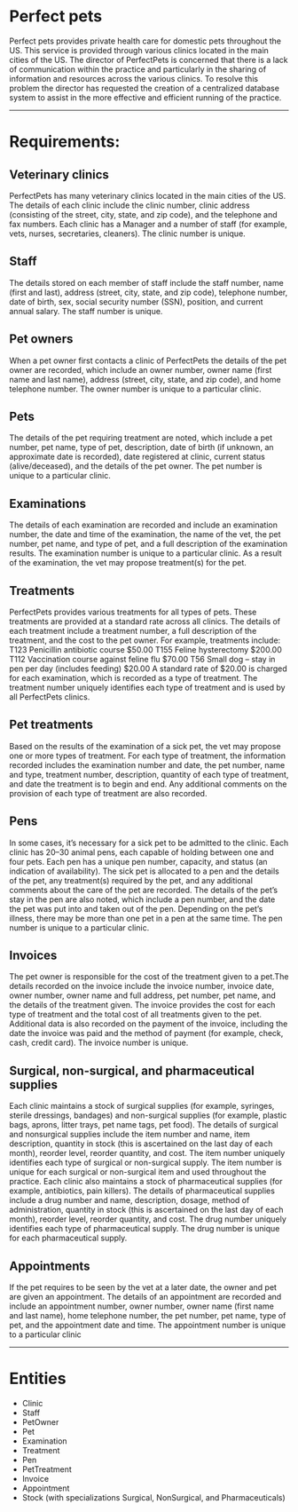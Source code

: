 # Perfect pets
Perfect pets provides private health care for domestic pets throughout the US. This service is provided through various clinics located in the main cities of the US. The director of PerfectPets is concerned that there is a lack of communication within the practice and particularly in the sharing of information and resources across the various clinics. To resolve this problem the director has requested the creation of a centralized database system to assist in the more effective and efficient running of the practice. 

_______________
# Requirements:

##  Veterinary clinics
PerfectPets has many veterinary clinics located in the main cities of the US. The
details of each clinic include the clinic number, clinic address (consisting of the
street, city, state, and zip code), and the telephone and fax numbers. Each clinic
has a Manager and a number of staff (for example, vets, nurses, secretaries,
cleaners). The clinic number is unique.


## Staff
The details stored on each member of staff include the staff number, name (first
and last), address (street, city, state, and zip code), telephone number, date of
birth, sex, social security number (SSN), position, and current annual salary.
The staff number is unique.

## Pet owners
When a pet owner first contacts a clinic of PerfectPets the details of the pet
owner are recorded, which include an owner number, owner name (first name
and last name), address (street, city, state, and zip code), and home telephone
number. The owner number is unique to a particular clinic. 

## Pets
The details of the pet requiring treatment are noted, which include a pet
number, pet name, type of pet, description, date of birth (if unknown, an
approximate date is recorded), date registered at clinic, current status
(alive/deceased), and the details of the pet owner. The pet number is unique to
a particular clinic.

## Examinations
The details of each examination are recorded and include an examination number,
the date and time of the examination, the name of the vet, the pet number, pet
name, and type of pet, and a full description of the examination results. The
examination number is unique to a particular clinic. As a result of the examination, the vet may propose treatment(s) for the pet.

## Treatments
PerfectPets provides various treatments for all types of pets. These treatments are
provided at a standard rate across all clinics. The details of each treatment
include a treatment number, a full description of the treatment, and the cost to
the pet owner. For example, treatments include:
T123 Penicillin antibiotic course $50.00
T155 Feline hysterectomy $200.00
T112 Vaccination course against feline flu $70.00
T56 Small dog – stay in pen per day (includes feeding) $20.00
A standard rate of $20.00 is charged for each examination, which is recorded
as a type of treatment. The treatment number uniquely identifies each type of
treatment and is used by all PerfectPets clinics.

## Pet treatments
Based on the results of the examination of a sick pet, the vet may propose one
or more types of treatment. For each type of treatment, the information
recorded includes the examination number and date, the pet number, name
and type, treatment number, description, quantity of each type of treatment,
and date the treatment is to begin and end. Any additional comments on the
provision of each type of treatment are also recorded.


## Pens
In some cases, it’s necessary for a sick pet to be admitted to the clinic. Each
clinic has 20–30 animal pens, each capable of holding between one and four
pets. Each pen has a unique pen number, capacity, and status (an indication of
availability). The sick pet is allocated to a pen and the details of the pet, any
treatment(s) required by the pet, and any additional comments about the care
of the pet are recorded. The details of the pet’s stay in the pen are also noted,
which include a pen number, and the date the pet was put into and taken out
of the pen. Depending on the pet’s illness, there may be more than one pet in a
pen at the same time. The pen number is unique to a particular clinic.

## Invoices
The pet owner is responsible for the cost of the treatment given to a pet.The
details recorded on the invoice include the invoice number, invoice date, owner
number, owner name and full address, pet number, pet name, and the details of
the treatment given. The invoice provides the cost for each type of treatment
and the total cost of all treatments given to the pet.
Additional data is also recorded on the payment of the invoice, including the
date the invoice was paid and the method of payment (for example, check,
cash, credit card). The invoice number is unique.

## Surgical, non-surgical, and pharmaceutical supplies
Each clinic maintains a stock of surgical supplies (for example, syringes, sterile
dressings, bandages) and non-surgical supplies (for example, plastic bags,
aprons, litter trays, pet name tags, pet food). The details of surgical and nonsurgical supplies include the item number and name, item description, quantity
in stock (this is ascertained on the last day of each month), reorder level,
reorder quantity, and cost. The item number uniquely identifies each type of
surgical or non-surgical supply. The item number is unique for each surgical or
non-surgical item and used throughout the practice. Each clinic also maintains a stock of pharmaceutical supplies (for example,
antibiotics, pain killers). The details of pharmaceutical supplies include a drug
number and name, description, dosage, method of administration, quantity in
stock (this is ascertained on the last day of each month), reorder level, reorder
quantity, and cost. The drug number uniquely identifies each type of pharmaceutical supply. The drug number is unique for each pharmaceutical supply.


## Appointments
If the pet requires to be seen by the vet at a later date, the owner and pet are
given an appointment. The details of an appointment are recorded and include
an appointment number, owner number, owner name (first name and last
name), home telephone number, the pet number, pet name, type of pet, and
the appointment date and time. The appointment number is unique to a particular clinic


_________________

# Entities 

- Clinic
- Staff
- PetOwner
- Pet
- Examination
- Treatment
- Pen 
- PetTreatment
- Invoice 
- Appointment
- Stock (with specializations Surgical, NonSurgical, and Pharmaceuticals)
